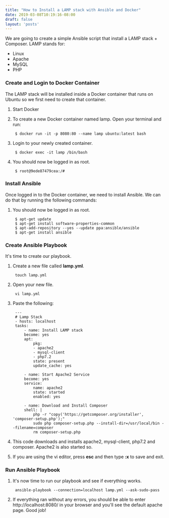 ```yaml
---
title: "How to Install a LAMP stack with Ansible and Docker"
date: 2019-03-08T10:19:16-08:00
draft: false
layout: 'posts'
---
```


We are going to create a simple Ansible script that install a LAMP stack + Composer. LAMP stands for:
- Linux
- Apache
- MySQL
- PHP

### Create and Login to Docker Container
The LAMP stack will be installed inside a Docker container that runs on Ubuntu so we first need to create that container.

1. Start Docker 
2. To create a new Docker container named lamp. Open your terminal and run:

        $ docker run -it -p 8080:80 --name lamp ubuntu:latest bash



3. Login to your newly created container. 

        $ docker exec -it lamp /bin/bash

4. You should now be logged in as root. 

        $ root@9ede87479cea:/#

### Install Ansible
Once logged in to the Docker container, we need to install Ansible. We can do that by running the following commands:

1. You should now be logged in as root. 

        $ apt-get update
        $ apt-get install software-properties-common
        $ apt-add-repository --yes --update ppa:ansible/ansible
        $ apt-get install ansible
        
### Create Ansible Playbook
It's time to create our playbook. 

1. Create a new file called **lamp.yml**.

        touch lamp.yml

2. Open your new file.

        vi lamp.yml

3. Paste the following:

        --- 
        # Lamp Stack
        - hosts: localhost
        tasks:
            - name: Install LAMP stack
            become: yes
            apt: 
                pkg:
                - apache2
                - mysql-client
                - php7.2
                state: present
                update_cache: yes

            - name: Start Apache2 Service
            become: yes
            service:
                name: apache2
                state: started
                enabled: yes

            - name: Download and Install Composer
            shell: |
                php -r "copy('https://getcomposer.org/installer', 'composer-setup.php');"
                sudo php composer-setup.php --install-dir=/usr/local/bin --filename=composer
                rm composer-setup.php

4. This code downloads and installs apache2, mysql-client, php7.2 and composer. Apache2 is also started so. 

5. If you are using the vi editor, press **esc** and then type **:x** to save and exit.

### Run Ansible Playbook
1. It's now time to run our playbook and see if everything works.

        ansible-playbook --connection=localhost lamp.yml --ask-sudo-pass

2. If everything ran without any errors, you should be able to enter http://localhost:8080/ in your browser and you'll see the default apache page. Good job!